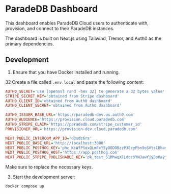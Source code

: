 # ParadeDB Dashboard

This dashboard enables ParadeDB Cloud users to authenticate with, provision, and connect to their ParadeDB
instances.

The dashboard is built on Next.js using Tailwind, Tremor, and Auth0 as the primary dependencies.

## Development

1. Ensure that you have Docker installed and running.

32 Create a file called `.env.local` and paste the following content:

```ini
AUTH0_SECRET='use [openssl rand -hex 32] to generate a 32 bytes value'
STRIPE_SECRET_KEY='obtained from Stripe dashboard'
AUTH0_CLIENT_ID='obtained from Auth0 dashboard'
AUTH0_CLIENT_SECRET='obtained from Auth0 dashboard'

AUTH0_ISSUER_BASE_URL='https://paradedb-dev.us.auth0.com'
AUTH0_AUDIENCE='https://provision.cloud.paradedb.com'
AUTH0_STRIPE_CLAIM='https://paradedb.com/stripe_customer_id'
PROVISIONER_URL='https://provision-dev.cloud.paradedb.com'

NEXT_PUBLIC_INTERCOM_APP_ID='d3sdz6rs'
NEXT_PUBLIC_BASE_URL='http://localhost:3000'
NEXT_PUBLIC_POSTHOG_KEY='phc_KiWfPSoxQLmFxY5yOODDBzzP3EcyPbn9oSVtsCBbasj'
NEXT_PUBLIC_POSTHOG_HOST='https://app.posthog.com'
NEXT_PUBLIC_STRIPE_PUBLISHABLE_KEY='pk_test_51MhwqXFLdqcXYNJawYjyBo0ayjcRuRnvn0WQZmjehRfSH9gghynr0O0moJYOZMiHKMBq2aCXu9QWPLtsJPrqaQUN00At2Q5CEO'
```

Make sure to replace the necessary keys.

3. Start the development server:

```bash
docker compose up
```
